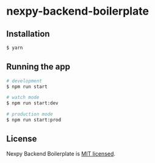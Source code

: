 # nexpy-backend-boilerplate

<!-- ## Description -->

## Installation

```bash
$ yarn
```

## Running the app

```bash
# development
$ npm run start

# watch mode
$ npm run start:dev

# production mode
$ npm run start:prod
```

<!-- ## Test

```bash
# unit tests
$ npm run test

# e2e tests
$ npm run test:e2e

# test coverage
$ npm run test:cov
``` -->

## License

Nexpy Backend Boilerplate is [MIT licensed](LICENSE).

